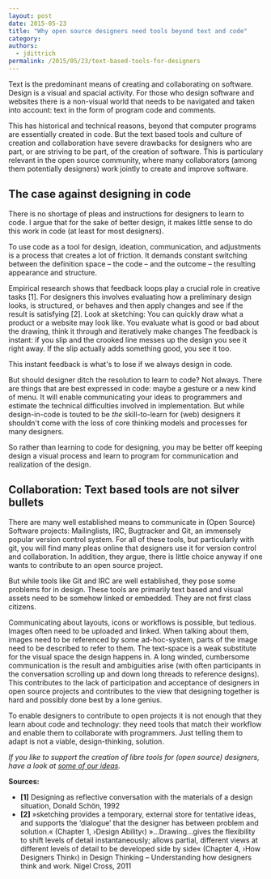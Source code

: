 ```yaml
---
layout: post
date: 2015-05-23
title: "Why open source designers need tools beyond text and code"
category: 
authors:
  - jdittrich
permalink: /2015/05/23/text-based-tools-for-designers
---
```


Text is the predominant means of creating and collaborating on software. Design is a visual and spacial activity. For those who design software and websites there is a non-visual world that needs to be navigated and taken into account: text in the form of program code and comments.

This has historical and technical reasons, beyond that computer programs are essentially created in code. But the text based tools and culture of creation and collaboration have severe drawbacks for designers who are part, or are striving to be part, of the creation of software. This is particulary relevant in the open source community, where many collaborators (among them potentially designers) work jointly to create and improve software.


## The case against designing in code

There is no shortage of pleas and instructions for designers to learn to code. I argue that for the sake of better design, it makes little sense to do this  work in code (at least for most designers).

To use code as a tool for design, ideation, communication, and adjustments is a process that creates a lot of friction. It demands constant switching between the definition space – the code – and the outcome – the resulting appearance and structure.

Empirical research shows that feedback loops play a crucial role in creative tasks [1]. For designers this involves evaluating how a preliminary design looks, is structured, or behaves and then apply changes and see if the result is satisfying [2]. Look at sketching: You can quickly draw what a product or a website may look like. You evaluate what is good or bad about the drawing, think it through and iteratively make changes The feedback is instant: if you slip and the crooked line messes up the design you see it right away. If the slip actually adds something good, you see it too.

This instant feedback is what's to lose if we always design in code.

But should designer ditch the resolution to learn to code? Not always. There are things that are best expressed in code: maybe a gesture or a new kind of menu. It will enable communicating your ideas to programmers and estimate the technical difficulties involved in implementation. But while design-in-code is touted to be *the* skill-to-learn for (web) designers it shouldn't come with the loss of core thinking models and processes for many designers.

So rather than learning to code for designing, you may be better off keeping design a visual process and learn to program for communication and realization of the design.

## Collaboration: Text based tools are not silver bullets

There are many well established means to communicate in (Open Source) Software projects: Mailinglists, IRC, Bugtracker and Git, an immensely popular version control system. For all of these tools, but particularly with git, you will find many pleas online that designers use it for version control and collaboration. In addition, they argue, there is little choice anyway if one wants to contribute to an open source project.

But while  tools like Git and IRC are well established, they pose some problems for in design. These tools are primarily text based and visual assets need to be somehow linked or embedded. They are not first class citizens.

Communicating about layouts, icons or workflows is possible, but tedious. Images often need to be uploaded and linked. When talking about them, images need to be referenced by some ad-hoc-system, parts of the image need to be described to refer to them. The text-space is a weak substitute for the visual space the design happens in. A long winded, cumbersome communication is the result and ambiguities arise (with often participants in the conversation scrolling up and down long threads to reference designs). This contributes to the lack of participation and acceptance of designers in open source projects and contributes to the view that designing together is hard and possibly done best by a lone genius.

To enable designers to contribute to open projects it is not enough that they learn about code and technology: they need tools that match their workflow and enable them to collaborate with programmers. Just telling them to adapt is not a viable, design-thinking, solution.

*If you like to support the creation of libre tools for (open source) designers, have a look at [some of our ideas](https://github.com/opensourcedesign/resources/issues/16).*



**Sources:**

* **[1]** Designing as reflective conversation with the materials of a design situation, Donald Schön, 1992
* **[2]** »sketching provides a temporary, external store for tentative ideas, and supports the ‘dialogue’ that the designer has between problem and solution.« (Chapter 1, ›Design Ability‹) »…Drawing…gives the flex­i­bil­ity to shift lev­els of de­tail in­stan­ta­neously; al­lows par­tial, dif­fer­ent views at dif­fer­ent lev­els of de­tail to be de­vel­oped side by side« (Chapter 4, ›How Designers Think‹) in Design Thinking – Understanding how designers think and work. Nigel Cross, 2011
